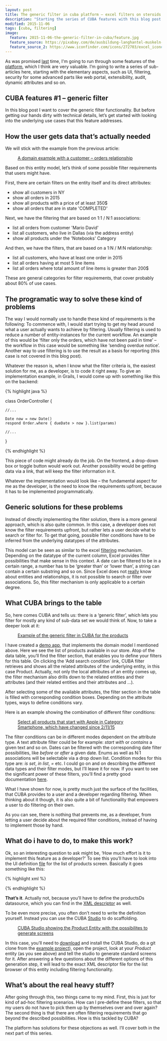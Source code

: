 ```yaml
---
layout: post
title: The generic filter in cuba platform – excel filters on steroids
description: "Starting the series of CUBA features with this blog post about the generic filter solution that the platform allows the user to filter entity lists on quite every possible facet."
modified: 2015-11-06
tags: [cuba, filtering]
image:
  feature: 2015-11-06-the-generic-filter-in-cuba/feature.jpg
  feature_source: https://pixabay.com/de/ausbildung-langhantel-muskeln-h%C3%A4nde-603981/ 
  feature_source_2: https://www.iconfinder.com/icons/272703/excel_icon#size=128
---
```


As was promised [last](http://www.road-to-cuba-and-beyond.com/my-personal-crud-story-or-how-i-came-to-cuba/) time, I'm going to run through some features of the [platform](https://www.cuba-platform.com/), which I think are very valuable. I’m going to write a series of sub-articles here, starting with the elementary aspects, such as UI, filtering, security for some advanced parts like web portal, extensibility, audit, dynamic attributes and so on.

<!-- more -->

## CUBA features #1 – generic filter

In this blog post I want to cover the generic filter functionality. But before getting our hands dirty with technical details, let’s get started with looking into the underlying use cases that this feature addresses.


## How the user gets data that’s actually needed

We will stick with the example from the previous article:

<figure class="center">
	<a href="{{ site.url }}/images/2015-10-29-my-personal-crud-story/domain-example-customer-orders-uml1.png"><img src="{{ site.url }}/images/2015-10-29-my-personal-crud-story/domain-example-customer-orders-uml1.png" alt=""></a>
	<figcaption><a href="{{ site.url }}/images/2015-10-29-my-personal-crud-story/domain-example-customer-orders-uml1.png" title="A domain example with a customer – orders relationship">A domain example with a customer – orders relationship</a></figcaption>
</figure>


Based on this entity model, let’s think of some possible filter requirements that users might have.

First, there are certain filters on the entity itself and its direct attributes:

* show all customers in NY
* show all orders in 2015
* show all products with a price of at least 350$
* show all orders that are in state 'COMPLETED'

Next, we have the filtering that are based on 1:1 / N:1 associations:

* list all orders from customer 'Mario David'
* list all customers, who live in Dallas (via the address entity)
* show all products under the 'Notebooks' Category

And then, we have the filters, that are based on a 1:N / M:N relationship:

* list all customers, who have at least one order in 2015
* list all orders having at most 5 line items
* list all orders where total amount of line items is greater than 200$

These are general categories for filter requirements, that cover probably about 80% of use cases.

## The programatic way to solve these kind of problems

The way I would normally use to handle these kind of requirements is the following: To commence with, I would start trying to get my head around what a user actually wants to achieve by filtering. Usually filtering is used to reduce a number of entity-instances for the current workflow. An example of this would be ‘filter only the orders, which have not been paid in time’ – the workflow in this case would be something like ‘sending overdue notice’. Another way to use filtering is to use the result as a basis for reporting (this case is not covered in this blog post).

Whatever the reason is, when I know what the filter criteria is, the easiest solution for me, as a developer, is to code it right away. To give an implementation example, in Grails, I would come up with something like this on the backend:

{% highlight java %}

class OrderController {

    //...

    Date now = new Date()
    respond Order.where { dueDate > now }.list(params)

    //...
}

{% endhighlight %}

This piece of code might already do the job. On the frontend, a drop-down box or toggle button would work out. Another possibility would be getting data via a link, that will keep the filter information in it.

Whatever the implementation would look like – the fundamental aspect for me as the developer, is the need to know the requirements upfront, because it has to be implemented programmatically.

## Generic solutions for these problems

Instead of directly implementing the filter solution, there is a more general approach, which is also quite common. In this case, a developer does not know the filter requirements upfront, but rather lets a user decide what to search or filter for. To get that going, possible filter conditions have to be inferred from the underlying datatypes of the attributes.

This model can be seen as similar to the excel [filtering](https://support.office.com/en-us/article/Filter-data-in-an-Excel-table-7d8e9739-2898-4bfe-9d0f-c6204e6e5c8a) mechanism. Depending on the datatype of the current column, Excel provides filter possibilities that make sense in this context. A date can be filtered to be in a certain range, a number has to be ‘greater than’ or ‘lower than’, a string can contain a certain substring and so on. Since Excel does not [really](https://support.office.com/en-us/article/VLOOKUP-function-0bbc8083-26fe-4963-8ab8-93a18ad188a1) know about entities and relationships, it is not possible to search or filter over associations. So, this filter mechanism is only applicable to a certain degree.

## What CUBA brings to the table

So, here comes CUBA and tells us: there is a ‘generic filter’, which lets you filter for mostly any kind of sub-data set we would think of. Now, to take a deeper look at it:


<figure class="center">
	<a href="{{ site.url }}/images/2015-11-06-the-generic-filter-in-cuba/generic-filter-cuba.png"><img src="{{ site.url }}/images/2015-11-06-the-generic-filter-in-cuba/generic-filter-cuba.png" alt=""></a>
	<figcaption><a href="{{ site.url }}/images/2015-11-06-the-generic-filter-in-cuba/generic-filter-cuba.png" title="Example of the generic filter in CUBA for the products">Example of the generic filter in CUBA for the products</a></figcaption>
</figure>

I have created a [demo app](https://github.com/mariodavid/cuba-ordermanagement), that implements the domain model I mentioned above. Here we see the list of products available in our store. Atop of the data table, you’ll find the filter section, that enables you to define your filters for this table. On clicking the ‘Add search condition’ link, CUBA filter retrieves and shows all the related attributes of the underlying entity, in this case Product. Actually, not only the local attributes of an entity comes up, the filter mechanism also drills down to the related entities and their attributes (and their related entities and their attributes and …).

After selecting some of the available attributes, the filter section in the table is filled with corresponding condition boxes. Depending on the attribute types, ways to define conditions vary.

Here is an example showing the combination of different filter conditions:

<figure class="center">
	<a href="{{ site.url }}/images/2015-11-06-the-generic-filter-in-cuba/selected-filter-conditions-examples.png"><img src="{{ site.url }}/images/2015-11-06-the-generic-filter-in-cuba/selected-filter-conditions-examples.png" alt=""></a>
	<figcaption><a href="{{ site.url }}/images/2015-11-06-the-generic-filter-in-cuba/selected-filter-conditions-examples.png" title="Select all products that start with Apple in Category Smartphone, which have changed since 2/11/15">Select all products that start with Apple in Category Smartphone, which have changed since 2/11/15</a></figcaption>
</figure>

The filter conditions can be in different modes dependent on the attribute type. A text attribute filter could be for example: *start with* or *contains* a given text and so on. Dates can be filtered with the corresponding date filter possibilities, like *before* or *after* a given date.  Enums as well as N:1 associations will be selectable via a drop down list. Condition modes for this type are: *is set*, *in list*, *=* etc. I could go on and on describing the different data types and their filter modes, but I’ll leave it for now. If you want to see the significant power of these filters, you’ll find a pretty good documentation [here](http://docs.cuba-platform.com/cuba/6.0/manual/en/html-single/manual.html#gui_Filter).

What I have shown for now, is pretty much just the surface of the facilities, that CUBA provides to a user and a developer regarding filtering. When thinking about it though, it is also quite a bit of functionality that empowers a user to do filtering on their own.

As you can see, there is nothing that prevents me, as a developer, from letting a user decide about the required filter conditions, instead of having to implement those by hand.

## What do i have to do, to make this work?

Ok, so an interesting question to ask might be, ‘How much effort is it to implement this feature as a developer?’  To see this you’ll have to look into the UI definition [file](https://github.com/mariodavid/cuba-ordermanagement/blob/master/modules/gui/src/com/company/ordermanagement/gui/product/product-browse.xml) for the list of products screen. Basically it goes something like this:

{% highlight xml %}

<filter id="filter" datasource="productsDs">
  <properties include=".*"/>
</filter>

{% endhighlight %}

**That’s it**. Actually not, because you’ll have to define the productsDs datasource, which you can find in the [XML descriptor](https://github.com/mariodavid/cuba-ordermanagement/blob/master/modules/gui/src/com/company/ordermanagement/gui/product/product-browse.xml) as well.

To be even more precise, you often don’t need to write the definition yourself. Instead you can use the CUBA [Studio](https://demo.cuba-platform.com/studio/) to do scaffolding.

<figure class="center">
	<a href="{{ site.url }}/images/2015-11-06-the-generic-filter-in-cuba/studio-product-entity.png"><img src="{{ site.url }}/images/2015-11-06-the-generic-filter-in-cuba/studio-product-entity.png" alt=""></a>
	<figcaption><a href="{{ site.url }}/images/2015-11-06-the-generic-filter-in-cuba/studio-product-entity.png" title="CUBA Studio showing the Product Entity with the possibilites to generate screens">CUBA Studio showing the Product Entity with the possibilites to generate screens</a></figcaption>
</figure>

In this case, you’ll need to [download](https://www.cuba-platform.com/download) and install the CUBA Studio, do a git clone from the [example project](https://github.com/mariodavid/cuba-ordermanagement)), open the project, look at your *Product* entity (as you see above) and tell the studio to generate standard screens for it. After answering a few questions about the different options of this generation step, it will lead to the exact XML descriptor file for the list browser of this entity including filtering functionality.

## What’s about the real heavy stuff?

After going through this, two things came to my mind. First, this is just for kind of ad-hoc filtering scenarios. How can I pre-define these filters, so that my users do not have to pick them up by themselves over and over again? The second thing is that there are often filtering requirements that go beyond the described possibilities. How is this tackled by CUBA?

The platform has solutions for these objections as well. I’ll cover both in the next part of this series.